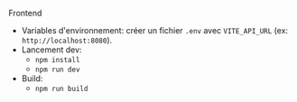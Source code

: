 Frontend

- Variables d'environnement: créer un fichier `.env` avec `VITE_API_URL` (ex: `http://localhost:8080`).
- Lancement dev:
  - `npm install`
  - `npm run dev`
- Build:
  - `npm run build`

